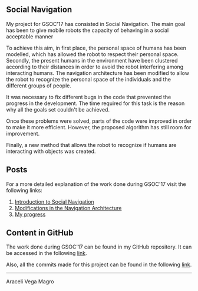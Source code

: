 ## Social Navigation
My project for GSOC'17 has consisted in Social Navigation. The main goal has been to give mobile robots the capacity of behaving in a social acceptable manner

To achieve this aim, in first place, the personal space of humans has been modelled, which has allowed the robot to respect their personal space. Secondly, the present humans in the environment have been clustered according to their distances in order to avoid the robot interfering among interacting humans. The navigation architecture has been modified to allow the robot to recognize the personal space of the individuals and the different groups of people.

It was necessary to fix different bugs in the code that prevented the progress in the development. The time required for this task is the reason why all the goals set couldn't be achieved. 

Once these problems were solved, parts of the code were improved in order to make it more efficient. However, the proposed algorithm has still room for improvement.  

Finally, a new method that allows the robot to recognize if humans are interacting with objects was created.  


## Posts
For a more detailed explanation of the work done during GSOC'17 visit the following links:
1. [Introduction to Social Navigation](https://robocomp.github.io/web/gsoc/2017/araceli/post1)
2. [Modifications in the Navigation Architecture](https://robocomp.github.io/web/gsoc/2017/araceli/post2)
3. [My progress](https://robocomp.github.io/web/gsoc/2017/araceli/post3)

## Content in GitHub
The work done during GSOC'17 can be found in my GitHub repository. It can be accessed in the following [link](https://github.com/aracelivegamagro/robocomp-shelly). 

Also, all the commits made for this project can be found in the following [link](https://github.com/aracelivegamagro/robocomp-shelly/commits/master). 


***
Araceli Vega Magro
